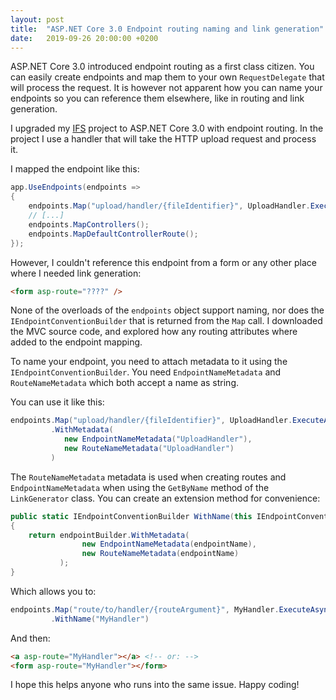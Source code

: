 ```yaml
---
layout: post
title:  "ASP.NET Core 3.0 Endpoint routing naming and link generation"
date:   2019-09-26 20:00:00 +0200
---
```


ASP.NET Core 3.0 introduced endpoint routing as a first class citizen. You can easily create endpoints and map them to your own `RequestDelegate` that will process the request. It is however not apparent how you can name your endpoints so you can reference them elsewhere, like in routing and link generation.

I upgraded my [IFS](https://github.com/Sebazzz/IFS) project to ASP.NET Core 3.0 with endpoint routing. In the project I use a handler that will take the HTTP upload request and process it. 

I mapped the endpoint like this: 

``` C#
app.UseEndpoints(endpoints =>
{
    endpoints.Map("upload/handler/{fileIdentifier}", UploadHandler.ExecuteAsync)
	// [...]
    endpoints.MapControllers();
    endpoints.MapDefaultControllerRoute();
});

```

However, I couldn't reference this endpoint from a form or any other place where I needed link generation: 

``` HTML
<form asp-route="????" />
```

None of the overloads of the `endpoints` object support naming, nor does the `IEndpointConventionBuilder` that is returned from the `Map` call. I downloaded the MVC source code, and explored how any routing attributes where added to the endpoint mapping. 

To name your endpoint, you need to attach metadata to it using the `IEndpointConventionBuilder`. You need `EndpointNameMetadata` and `RouteNameMetadata` which both accept a name as string.

You can use it like this:

``` C#
endpoints.Map("upload/handler/{fileIdentifier}", UploadHandler.ExecuteAsync)
         .WithMetadata(
			new EndpointNameMetadata("UploadHandler"),
			new RouteNameMetadata("UploadHandler")
	     )
```

The `RouteNameMetadata` metadata is used when creating routes and `EndpointNameMetadata` when using the `GetByName` method of the `LinkGenerator` class. You can create an extension method for convenience:

``` C#
public static IEndpointConventionBuilder WithName(this IEndpointConventionBuilder endpointBuilder,string endpointName)
{
    return endpointBuilder.WithMetadata(
                new EndpointNameMetadata(endpointName),
                new RouteNameMetadata(endpointName)
           );
}
```

Which allows you to: 

``` C#
endpoints.Map("route/to/handler/{routeArgument}", MyHandler.ExecuteAsync)
         .WithName("MyHandler")
```

And then:

``` HTML
<a asp-route="MyHandler"></a> <!-- or: -->
<form asp-route="MyHandler"></form>
```

I hope this helps anyone who runs into the same issue. Happy coding!